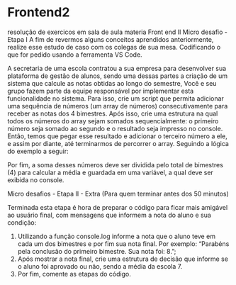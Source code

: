 # Frontend2
 resolução de exercicos  em sala de aula materia Front end II
Micro desafio - Etapa I
A fim de revermos alguns conceitos aprendidos anteriormente, realize esse estudo de caso
com os colegas de sua mesa. Codificando o que for pedido usando a ferramenta VS Code.

A secretaria de uma escola contratou a sua empresa para desenvolver sua plataforma de
gestão de alunos, sendo uma dessas partes a criação de um sistema que calcule as notas
obtidas ao longo do semestre, Você e seu grupo fazem parte da equipe responsável por
implementar esta funcionalidade no sistema.
Para isso, crie um script que permita adicionar uma sequência de números (um array de
números) consecutivamente para receber as notas dos 4 bimestres. Após isso, crie uma
estrutura na qual todos os números do array sejam somados sequencialmente: o primeiro
número seja somado ao segundo e o resultado seja impresso no console. Então,
temos que pegar esse resultado e adicionar o terceiro número a ele, e assim por
diante, até terminarmos de percorrer o array. Seguindo a lógica do exemplo a seguir:


Por fim, a soma desses números deve ser dividida pelo total de bimestres (4) para calcular a
média e guardada em uma variável, a qual deve ser exibida no console.

Micro desafios - Etapa II - Extra (Para quem terminar antes
dos 50 minutos)

Terminada esta etapa é hora de preparar o código para ficar mais amigável ao usuário final,
com mensagens que informem a nota do aluno e sua condição:
1. Utilizando a função console.log informe a nota que o aluno teve em cada um dos
bimestres e por fim sua nota final. Por exemplo: “Parabéns pela conclusão do primeiro
bimestre. Sua nota foi: 8.”;
2. Após mostrar a nota final, crie uma estrutura de decisão que informe se o aluno foi
aprovado ou não, sendo a média da escola 7.
3. Por fim, comente as etapas do código.
